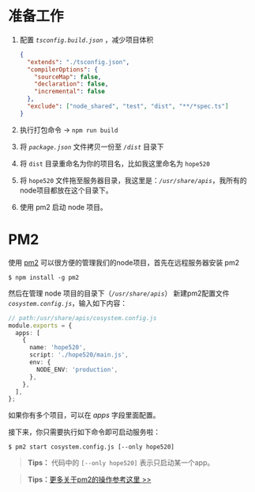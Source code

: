 # 准备工作

1. 配置  *`tsconfig.build.json`* ，减少项目体积

   ```json
   {
     "extends": "./tsconfig.json",
     "compilerOptions": {
       "sourceMap": false,
       "declaration": false,
       "incremental": false
     },
     "exclude": ["node_shared", "test", "dist", "**/*spec.ts"]
   }
   ```

2. 执行打包命令 → `npm run build`

3. 将 *`package.json`* 文件拷贝一份至 *`/dist`* 目录下

4. 将 `dist` 目录重命名为你的项目名，比如我这里命名为 `hope520`

5. 将 `hope520` 文件拖至服务器目录，我这里是：*`/usr/share/apis`*，我所有的node项目都放在这个目录下。

6. 使用 pm2 启动 node 项目。

# PM2

使用 [pm2](https://pm2.keymetrics.io/) 可以很方便的管理我们的node项目，首先在远程服务器安装 pm2

```shell
$ npm install -g pm2
```

然后在管理 node 项目的目录下（*`/usr/share/apis`*） 新建pm2配置文件 *`cosystem.config.js`*，输入如下内容：

```typescript
// path:/usr/share/apis/cosystem.config.js
module.exports = {
  apps: [
    {
      name: 'hope520', 
      script: './hope520/main.js',
      env: {
        NODE_ENV: 'production',
      },
    },
  ],
};
```

如果你有多个项目，可以在 *apps* 字段里面配置。

接下来，你只需要执行如下命令即可启动服务啦：

```shell
$ pm2 start cosystem.config.js [--only hope520]
```

> **Tips：** 代码中的 `[--only hope520]` 表示只启动某一个app。

> **Tips：**[更多关于pm2的操作参考这里 >>](https://blog.csdn.net/qq_38128179/article/details/120401139)

